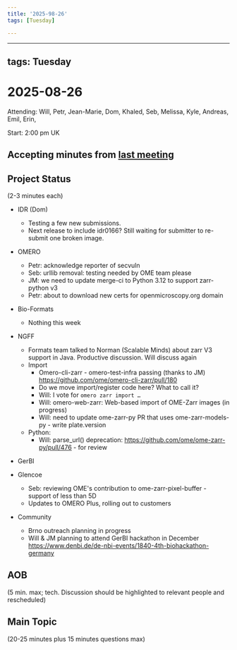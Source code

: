 ```yaml
---
title: '2025-98-26'
tags: [Tuesday]

---
```


---
tags: Tuesday
---

# 2025-08-26

Attending: Will, Petr, Jean-Marie, Dom, Khaled, Seb, Melissa, Kyle, Andreas, Emil, Erin,

Start: 2:00 pm UK

## Accepting minutes from [last meeting](https://hackmd.io/team/ome?nav=overview)

## Project Status

(2-3 minutes each)

- IDR (Dom)
    - Testing a few new submissions.
    - Next release to include idr0166? Still waiting for submitter to re-submit one broken image.

- OMERO
    - Petr: acknowledge reporter of secvuln
    - Seb: urllib removal: testing needed by OME team please
    - JM: we need to update merge-ci to Python 3.12 to support zarr-python v3
    - Petr: about to download new certs for openmicroscopy.org domain

- Bio-Formats
    - Nothing this week

- NGFF
    - Formats team talked to Norman (Scalable Minds) about zarr V3 support in Java. Productive discussion. Will discuss again 
    - Import
        - Omero-cli-zarr - omero-test-infra passing (thanks to JM) https://github.com/ome/omero-cli-zarr/pull/180 
        - Do we move import/register code here? What to call it?
        - Will: I vote for `omero zarr import …` 
        - Will: omero-web-zarr: Web-based import of OME-Zarr images (in progress)
        - Will: need to update ome-zarr-py PR that uses ome-zarr-models-py - write plate.version
    - Python:
      - Will: parse_url() deprecation: https://github.com/ome/ome-zarr-py/pull/476 - for review

- GerBI

- Glencoe
    - Seb: reviewing OME's contribution to ome-zarr-pixel-buffer - support of less than 5D
    - Updates to OMERO Plus, rolling out to customers

- Community
    - Brno outreach planning in progress
    - Will & JM planning to attend GerBI hackathon in December https://www.denbi.de/de-nbi-events/1840-4th-biohackathon-germany 

## AOB

(5 min. max; tech. Discussion should be highlighted to relevant people and rescheduled)

## Main Topic

(20-25 minutes plus 15 minutes questions max)
